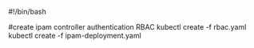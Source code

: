 #!/bin/bash

#create ipam controller authentication RBAC
kubectl create -f rbac.yaml
kubectl create -f ipam-deployment.yaml